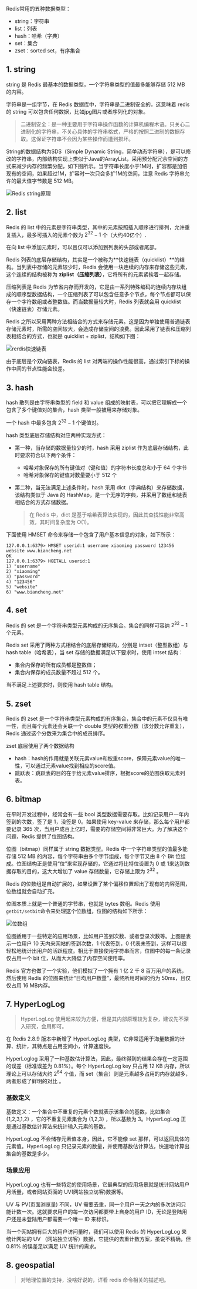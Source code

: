 Redis常用的五种数据类型：

- string：字符串
- list：列表
- hash：哈希（字典）
- set：集合
- zset：sorted set，有序集合

## 1. string

string 是 Redis 最基本的数据类型，一个字符串类型的值最多能够存储 512 MB 的内容。

字符串是一组字节，在 Redis 数据库中，字符串是二进制安全的，这意味着 redis 的 string 可以包含任何数据，比如jpg图片或者序列化的对象。

> 二进制安全：是一种主要用于字符串操作函数的计算机编程术语。只关心二进制化的字符串，不关心具体的字符串格式，严格的按照二进制的数据存取。这保证字符串不会因为某些操作而遭到损坏。

String的数据结构为SDS（Simple Dynamic String，简单动态字符串），是可以修改的字符串，内部结构实现上类似于Java的ArrayList，采用预分配冗余空间的方式来减少内存的频繁分配，如下图所示。当字符串长度小于1M时，扩容都是加倍现有的空间，如果超过1M，扩容时一次只会多扩1M的空间，注意 Redis 字符串允许的最大值字节数是 512 MB。

![Redis string原理](https://chua-n.gitee.io/figure-bed/notebook/数据库/Redis/1331556143-1.gif)

## 2. list

Redis 的 list 中的元素是字符串类型，其中的元素按照插入顺序进行排列，允许重复插入，最多可插入的元素个数为  $2^{32}-1$  个（大约40亿个）.

在向 list 中添加元素时，可以且仅可以添加到列表的头部或者尾部。

Redis 列表的底层存储结构，其实是一个被称为**快速链表（quicklist）**的结构。当列表中存储的元素较少时，Redis 会使用一块连续的内存来存储这些元素，这个连续的结构被称为 **ziplist（压缩列表）**，它将所有的元素紧挨着一起存储。

压缩列表是 Redis 为节省内存而开发的，它是由一系列特殊编码的连续内存块组成的顺序型数据结构，一个压缩列表了可以包含任意多个节点，每个节点都可以保存一个字符数组或者整数值。而当数据量较大时，Redis 列表就会用 quicklist（快速链表）存储元素。

Redis 之所以采用两种方法相结合的方式来存储元素。这是因为单独使用普通链表存储元素时，所需的空间较大，会造成存储空间的浪费。因此采用了链表和压缩列表相结合的方式，也就是 quicklist + ziplist，结构如下图：

![rerdis快速链表](https://chua-n.gitee.io/figure-bed/notebook/数据库/Redis/143314H28-0.gif)

由于底层是个双向链表，Redis 的 list 对两端的操作性能很高，通过索引下标的操作中间的节点性能会较差。

## 3. hash

hash 散列是由字符串类型的 field 和 value 组成的映射表，可以把它理解成一个包含了多个键值对的集合，hash 类型一般被用来存储对象。

一个 hash 中最多包含 $2^{32}-1$ 个键值对。

hash 类型底层存储结构对应两种实现方式：

- 第一种，当存储的数据量较少的时，hash 采用 ziplist 作为底层存储结构，此时要求符合以下两个条件：

  - 哈希对象保存的所有键值对（键和值）的字符串长度总和小于 64 个字节
  - 哈希对象保存的键值对数量要小于 512 个

- 第二种，当无法满足上述条件时，hash 采用 dict（字典结构）来存储数据，该结构类似于 Java 的 HashMap，是一个无序的字典，并采用了数组和链表相结合的方式存储数据。

  > 在 Redis 中，dict 是基于哈希表算法实现的，因此其查找性能非常高效，其时间复杂度为 O(1)。

下面使用 HMSET 命令来存储一个包含了用户基本信息的对象，如下所示：

```redis
127.0.0.1:6379> HMSET userid:1 username xiaoming password 123456 website www.biancheng.net
OK
127.0.0.1:6379> HGETALL userid:1
1) "username"
2) "xiaoming"
3) "password"
4) "123456"
5) "website"
6) "www.biancheng.net"
```

## 4. set

Redis 的 set 是一个字符串类型元素构成的无序集合。集合的同样可容纳 $2^{32}-1$ 个元素。

Redis set 采用了两种方式相结合的底层存储结构，分别是 intset（整型数组）与 hash table（哈希表），当 set 存储的数据满足以下要求时，使用 intset 结构：

- 集合内保存的所有成员都是整数值；
- 集合内保存的成员数量不超过 512 个。

当不满足上述要求时，则使用 hash table 结构。

## 5. zset

Redis 的 zset 是一个字符串类型元素构成的有序集合，集合中的元素不仅具有唯一性，而且每个元素还会关联一个 double 类型的权重分数（该分数允许重复），Redis 通过这个分数来为集合中的成员排序。

zset 底层使用了两个数据结构

- hash：hash的作用就是关联元素value和权重score，保障元素value的唯一性，可以通过元素value找到相应的score值。
- 跳跃表：跳跃表的目的在于给元素value排序，根据score的范围获取元素列表。

## 6. bitmap

在平时开发过程中，经常会有一些 bool 类型数据需要存取。比如记录用户一年内签到的次数，签了是 1，没签是 0。如果使用 key-value 来存储，那么每个用户都要记录 365 次，当用户成百上亿时，需要的存储空间将非常巨大。为了解决这个问题，Redis 提供了位图结构。

位图（bitmap）同样属于 string 数据类型。Redis 中一个字符串类型的值最多能存储 512 MB 的内容，每个字符串由多个字节组成，每个字节又由 8 个 Bit 位组成。位图结构正是使用“位”来实现存储的，它通过将比特位设置为 0 或 1来达到数据存取的目的，这大大增加了 value 存储数量，它存储上限为 $2^{32}$ 。

Redis 的位数组是自动扩展的，如果设置了某个偏移位置超出了现有的内容范围，位数组就会自动扩充。

位图本质上就是一个普通的字节串，也就是 bytes 数组。Redis 使用`getbit/setbit`命令来处理这个位数组，位图的结构如下所示：

![位数组](http://c.biancheng.net/uploads/allimg/210913/1333395108-0.gif)

位图适用于一些特定的应用场景，比如用户签到次数、或者登录次数等。上图是表示一位用户 10 天内来网站的签到次数，1 代表签到，0 代表未签到，这样可以很轻松地统计出用户的活跃程度。相比于直接使用字符串而言，位图中的每一条记录仅占用一个 bit 位，从而大大降低了内存空间使用率。

Redis 官方也做了一个实验，他们模拟了一个拥有 1 亿 2 千 8 百万用户的系统，然后使用 Redis 的位图来统计“日均用户数量”，最终所用时间的约为 50ms，且仅仅占用 16 MB内存。

## 7. HyperLogLog

> HyperLogLog 使用起来较为方便，但是其内部原理较为复杂，建议先不深入研究，会用即可。

在 Redis 2.8.9 版本中新增了 HyperLogLog 类型，它非常适用于海量数据的计算、统计，其特点是占用空间小，计算速度快。

HyperLoglog 采用了一种基数估计算法，因此，最终得到的结果会存在一定范围的误差（标准误差为 0.81%）。每个 HyperLogLog key 只占用 12 KB 内存，所以理论上可以存储大约 $2^{64}$ 个值，而 set（集合）则是元素越多占用的内存就越多，两者形成了鲜明的对比 。

### 基数定义

基数定义：一个集合中不重复的元素个数就表示该集合的基数，比如集合 {1,2,3,1,2} ，它的不重复元素集合为 {1,2,3} ，所以基数为 3。HyperLogLog 正是通过基数估计算法来统计输入元素的基数。

HyperLogLog 不会储存元素值本身，因此，它不能像 set 那样，可以返回具体的元素值。HyperLogLog 只记录元素的数量，并使用基数估计算法，快速地计算出集合的基数是多少。

### 场景应用

HyperLogLog 也有一些特定的使用场景，它最典型的应用场景就是统计网站用户月活量，或者网站页面的 UV(网站独立访客)数据等。

UV 与 PV(页面浏览量) 不同，UV 需要去重，同一个用户一天之内的多次访问只能计数一次。这就要求用户的每一次访问都要带上自身的用户 ID，无论是登陆用户还是未登陆用户都需要一个唯一 ID 来标识。

当一个网站拥有巨大的用户访问量时，我们可以使用 Redis 的 HyperLogLog 来统计网站的 UV （网站独立访客）数据，它提供的去重计数方案，虽说不精确，但 0.81% 的误差足以满足 UV 统计的需求。

## 8. geospatial

> 对地理位置的支持，没啥好说的，详看 redis 命令相关的描述吧。

